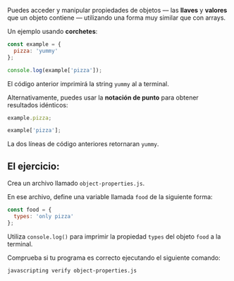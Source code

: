 Puedes acceder y manipular propiedades de objetos –– las **llaves** y **valores** que un objeto contiene –– utilizando una forma muy similar que con arrays. 

Un ejemplo usando **corchetes**:

```js
const example = {
  pizza: 'yummy'
};

console.log(example['pizza']);
```

El código anterior imprimirá la string `yummy` al a terminal.

Alternativamente, puedes usar la **notación de punto** para obtener resultados idénticos:

```js
example.pizza;

example['pizza'];
```

La dos líneas de código anteriores retornaran `yummy`.

## El ejercicio:

Crea un archivo llamado `object-properties.js`.

En ese archivo, define una variable llamada `food` de la siguiente forma:

```js
const food = {
  types: 'only pizza'
};
```

Utiliza `console.log()` para imprimir la propiedad `types` del objeto `food` a la terminal.

Comprueba si tu programa es correcto ejecutando el siguiente comando:

```bash
javascripting verify object-properties.js
```
